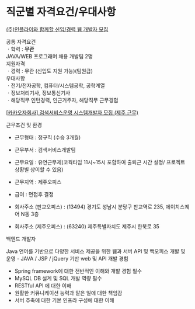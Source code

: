# 직군별 자격요건/우대사항

[(주)인플라이와 함께할 신입/경력 웹 개발자 모집](https://www.saramin.co.kr/zf_user/jobs/relay/view?isMypage=no&rec_idx=44658579&recommend_ids=eJxdj8kRAyEQA6PxH2k019uBbP5ZmHWtgfJT1S0NSFEN4Cr2K9%2BSO7ryKuCOgJvoi0a7urasoT5oZFK%2FrpLWOY5lEr2oGVPzLuKRY67NOP7ipWc7FLl0FdmxomUHdttZbVw0WDjkEPOg88cJra5GlPl%2B10Bx37XG8K%2F8AfQYRCA%3D&view_type=list&gz=1&t_ref_content=general&t_ref=area_recruit#seq=0)

공통 자격요건<br>
ㆍ학력 : **무관**<br>
JAVA/WEB 프로그래머 채용	개발팀 2명<br>
지원자격<br>
ㆍ경력 : 무관 (신입도 지원 가능)(팀원급)<br>
우대사항<br>
ㆍ전기/전자공학, 컴퓨터/시스템공학, 공학계열<br>
ㆍ정보처리기사, 정보통신기사<br>
ㆍ해당직무 인턴경력, 인근거주자, 해당직무 근무경험<br>

[[카카오자회사] 검색서비스운영 시스템개발자 모집 (제주 근무)](https://www.saramin.co.kr/zf_user/jobs/relay/view?isMypage=no&rec_idx=44563059&recommend_ids=eJxdj8sRAzEIQ6vJnY9AcE4h238X8Xode5LjmycYCaCwm1eZvvgGMknDVSoPiqXFtjRvysCeGKFd3OEIM%2B2BM6wajnm7wumC%2BloEBH2sM0tj29Gq5CASlnms0xLn1ahxT1jofEouzLaSg6HuPOGgSP7in50D9QNd10Aq&view_type=list&gz=1&t_ref_content=general&t_ref=area_recruit#seq=0)

근무조건 및 환경	 	
- 근무형태 : 정규직 (수습 3개월)

- 근무부서 : 검색서비스개발팀

- 근무요일 : 유연근무제(코웍타임 11시~15시 포함하여 출퇴근 시간 설정/ 프로젝트 상황별 상이할 수 있음)

- 근무지역 : 제주오피스

- 급여 : 면접후 결정

- 회사주소 (판교오피스) : (13494) 경기도 성남시 분당구 판교역로 235, 에이치스퀘어 N동 3층

- 회사주소 (제주오피스) : (63240) 제주특별자치도 제주시 한북로 35

백엔드 개발자

Java 언어를 기반으로 다양한 서비스 제공을 위한 웹과 서버 API 및 백오피스 개발 및 운영	- JAVA / JSP / jQuery 기반 web 및 API 개발 경험
- Spring framework에 대한 전반적인 이해와 개발 경험 필수
- MySQL DB 설계 및 SQL 개발 역량 필수
- RESTful API 에 대한 이해
- 원활한 커뮤니케이션 능력과 맡은 일에 대한 책임감
- 서버 추축에 대한 기본 인프라 구성에 대한 이해
